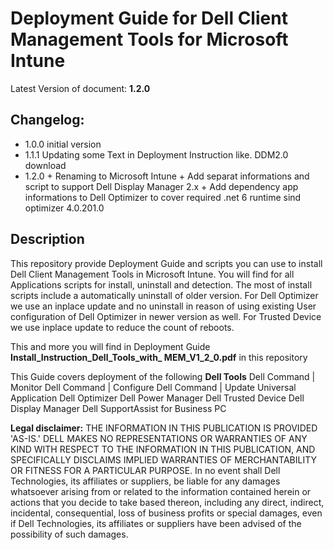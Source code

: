 # Deployment Guide for Dell Client Management Tools for Microsoft Intune

Latest Version of document: **1.2.0**

## Changelog:
- 1.0.0 initial version
- 1.1.1 Updating some Text in Deployment Instruction like. DDM2.0 download
- 1.2.0 + Renaming to Microsoft Intune
        + Add separat informations and script to support Dell Display Manager 2.x
        + Add dependency app informations to Dell Optimizer to cover required .net 6 runtime sind optimizer 4.0.201.0

## Description
This repository provide Deployment Guide and scripts you can use to install Dell Client Management Tools in Microsoft Intune.
You will find for all Applications scripts for install, uninstall and detection. The most of install scripts include a automatically uninstall of older version. For Dell Optimizer we use an inplace update and no uninstall in reason of using existing User configuration of Dell Optimizer in newer version as well. For Trusted Device we use inplace update to reduce the count of reboots.

This and more you will find in Deployment Guide **Install_Instruction_Dell_Tools_with_ MEM_V1_2_0.pdf** in this repository

This Guide covers deployment of the following **Dell Tools**
Dell Command | Monitor
Dell Command | Configure
Dell Command | Update Universal Application
Dell Optimizer
Dell Power Manager
Dell Trusted Device
Dell Display Manager
Dell SupportAssist for Business PC

**Legal disclaimer:** THE INFORMATION IN THIS PUBLICATION IS PROVIDED 'AS-IS.' DELL MAKES NO REPRESENTATIONS OR WARRANTIES OF ANY KIND WITH RESPECT TO THE INFORMATION IN THIS PUBLICATION, AND SPECIFICALLY DISCLAIMS IMPLIED WARRANTIES OF MERCHANTABILITY OR FITNESS FOR A PARTICULAR PURPOSE. In no event shall Dell Technologies, its affiliates or suppliers, be liable for any damages whatsoever arising from or related to the information contained herein or actions that you decide to take based thereon, including any direct, indirect, incidental, consequential, loss of business profits or special damages, even if Dell Technologies, its affiliates or suppliers have been advised of the possibility of such damages.
